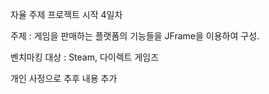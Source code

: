 



자율 주제 프로젝트 시작 4일차

주제 : 게임을 판매하는 플랫폼의 기능들을 JFrame을 이용하여 구성.

벤치마킹 대상 : Steam, 다이렉트 게임즈




개인 사정으로 추후 내용 추가
